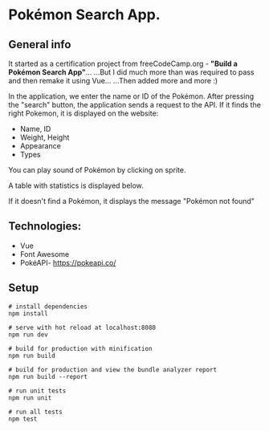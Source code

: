 # Pokémon Search App.

## General info

It started as a certification project from freeCodeCamp.org - **"Build a Pokémon Search App"**...
...But I did much more than was required to pass and then remake it using Vue...
...Then added more and more :)

In the application, we enter the name or ID of the Pokémon. After pressing the "search" button, the application sends a request to the API. If it finds the right Pokemon, it is displayed on the website:

- Name, ID
- Weight, Height
- Appearance
- Types

You can play sound of Pokémon by clicking on sprite.

A table with statistics is displayed below.

If it doesn't find a Pokémon, it displays the message "Pokémon not found"

## Technologies:

- Vue
- Font Awesome
- PokéAPI- https://pokeapi.co/

## Setup
```
# install dependencies
npm install

# serve with hot reload at localhost:8080
npm run dev

# build for production with minification
npm run build

# build for production and view the bundle analyzer report
npm run build --report

# run unit tests
npm run unit

# run all tests
npm test
```
